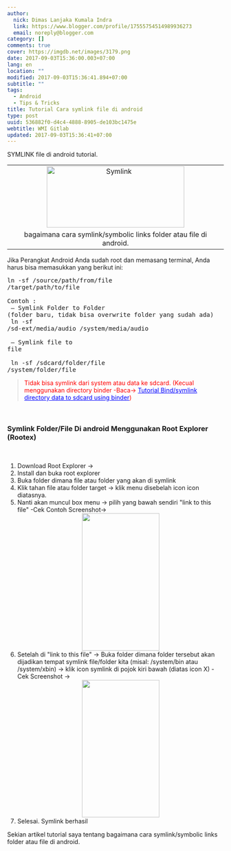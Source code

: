 ```yaml
---
author:
  nick: Dimas Lanjaka Kumala Indra
  link: https://www.blogger.com/profile/17555754514989936273
  email: noreply@blogger.com
category: []
comments: true
cover: https://imgdb.net/images/3179.png
date: 2017-09-03T15:36:00.003+07:00
lang: en
location: ""
modified: 2017-09-03T15:36:41.894+07:00
subtitle: ""
tags:
  - Android
  - Tips & Tricks
title: Tutorial Cara symlink file di android
type: post
uuid: 536882f0-d4c4-4888-8905-de103bc1475e
webtitle: WMI Gitlab
updated: 2017-09-03T15:36:41+07:00
---
```


SYMLINK file di android tutorial.<br><table align="center" cellpadding="0" cellspacing="0" class="tr-caption-container" style="margin-left: auto; margin-right: auto; text-align: center;"><tbody><tr><td style="text-align: center;"><a href="https://imgdb.net/images/3179.png" imageanchor="1" style="margin-left: auto; margin-right: auto;" rel="noopener noreferer nofollow"><img alt="Symlink" border="0" data-original-height="166" data-original-width="371" height="143" src="https://imgdb.net/images/3179.png" title="Symlink" width="320"></a></td></tr><tr><td class="tr-caption" style="text-align: center;">bagaimana cara symlink/symbolic links folder atau file di android.</td></tr></tbody></table>Jika Perangkat Android Anda sudah root dan memasang terminal, Anda harus bisa memasukkan yang berikut ini: <br><pre>ln -sf /source/path/from/file /target/path/to/file<br><br>Contoh :<br> — Symlink Folder to Folder (folder baru, tidak bisa overwrite folder yang sudah ada)<br> ln -sf /sd-ext/media/audio /system/media/audio<br><br> — Symlink file to file<br><br> ln -sf /sdcard/folder/file /system/folder/file</pre><blockquote style="color: red; text-color: red;">Tidak bisa symlink dari system atau data ke sdcard. (Kecual menggunakan directory binder -Baca-&gt; <a href="http://web-manajemen.blogspot.com/p/search.html?q=directory+binder" style="color: blue; text-color: blue;">Tutorial Bind/symlink directory data to sdcard using binder</a>)</blockquote><br><h3>Symlink Folder/File Di android Menggunakan Root Explorer (Rootex)</h3><br><ol><li>Download Root Explorer -&gt;</li><li>Install dan buka root explorer</li><li>Buka folder dimana file atau folder yang akan di symlink</li><li>Klik tahan file atau folder target -&gt; klik menu disebelah icon icon diatasnya.</li><li>Nanti akan muncul box menu -&gt; pilih yang bawah sendiri "link to this file" -Cek Contoh Screenshot-&gt;&nbsp;<div class="separator" style="clear: both; text-align: center;"><a href="https://4.bp.blogspot.com/-qL_df_2RacQ/WKoeooYyN3I/AAAAAAAAFAU/mi7d1QL1JyAMaYaAgZxWUXIf0LmPI8HTgCLcB/s1600/Screenshot_2017-02-09-07-23-51-picsay.png?utm=web-manajemen.blogspot.com" imageanchor="1" style="margin-left: 1em; margin-right: 1em;" rel="noopener noreferer nofollow"><img border="0" data-original-height="960" data-original-width="540" height="320" src="https://4.bp.blogspot.com/-qL_df_2RacQ/WKoeooYyN3I/AAAAAAAAFAU/mi7d1QL1JyAMaYaAgZxWUXIf0LmPI8HTgCLcB/s320/Screenshot_2017-02-09-07-23-51-picsay.png?utm=web-manajemen.blogspot.com" width="180"></a></div></li><li>Setelah di "link to this file" -&gt; Buka folder dimana folder tersebut akan dijadikan tempat symlink file/folder kita (misal: /system/bin atau /system/xbin) -&gt; klik icon symlink di pojok kiri bawah (diatas icon X) -Cek Screenshot -&gt;&nbsp;<div class="separator" style="clear: both; text-align: center;"><a href="https://3.bp.blogspot.com/-TkMyPvubUss/WKofgR_YJZI/AAAAAAAAFAc/jnmWoy_Lv149VobN4CVyKrmbGKdKVCeCgCLcB/s1600/Screenshot_2017-02-09-07-24-10-picsay.png?utm=web-manajemen.blogspot.com" imageanchor="1" style="margin-left: 1em; margin-right: 1em;" rel="noopener noreferer nofollow"><img border="0" data-original-height="960" data-original-width="540" height="320" src="https://3.bp.blogspot.com/-TkMyPvubUss/WKofgR_YJZI/AAAAAAAAFAc/jnmWoy_Lv149VobN4CVyKrmbGKdKVCeCgCLcB/s320/Screenshot_2017-02-09-07-24-10-picsay.png?utm=web-manajemen.blogspot.com" width="180"></a></div></li><li>Selesai. Symlink berhasil</li></ol>Sekian artikel tutorial saya tentang bagaimana cara symlink/symbolic links folder atau file di android.
